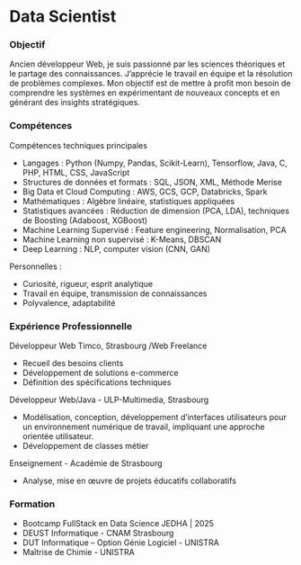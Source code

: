 # Data Scientist

### Objectif

Ancien développeur Web, je suis passionné par les sciences théoriques et le partage des connaissances. J’apprécie le travail en équipe et la résolution de problèmes complexes. Mon objectif est de mettre à profit mon besoin de comprendre les systèmes en expérimentant de nouveaux concepts et en générant des insights stratégiques.

### Compétences 
Compétences techniques principales
- Langages : Python (Numpy, Pandas, Scikit-Learn), Tensorflow, Java, C, PHP, HTML, CSS, JavaScript
- Structures de données et formats : SQL, JSON, XML, Méthode Merise
- Big Data et Cloud Computing : AWS, GCS, GCP, Databricks, Spark
- Mathématiques : Algèbre linéaire, statistiques appliquées
- Statistiques avancées : Réduction de dimension (PCA, LDA), techniques de Boosting (Adaboost, XGBoost)
- Machine Learning Supervisé : Feature engineering, Normalisation, PCA
- Machine Learning non supervisé : K-Means, DBSCAN
- Deep Learning : NLP, computer vision (CNN, GAN)
  
Personnelles :
- Curiosité, rigueur, esprit analytique
- Travail en équipe, transmission de connaissances
- Polyvalence, adaptabilité

### Expérience Professionnelle

Développeur Web Timco, Strasbourg /Web Freelance
- Recueil des besoins clients
- Développement de solutions e-commerce
- Définition des spécifications techniques

Développeur Web/Java - ULP-Multimedia, Strasbourg
- Modélisation, conception, développement d’interfaces utilisateurs pour un environnement numérique de travail, impliquant une approche orientée utilisateur.
- Développement de classes métier

Enseignement - Académie de Strasbourg
- Analyse, mise en œuvre de projets éducatifs collaboratifs

### Formation

- Bootcamp FullStack en Data Science JEDHA | 2025
- DEUST Informatique - CNAM Strasbourg
- DUT Informatique – Option Génie Logiciel - UNISTRA
- Maîtrise de Chimie - UNISTRA


